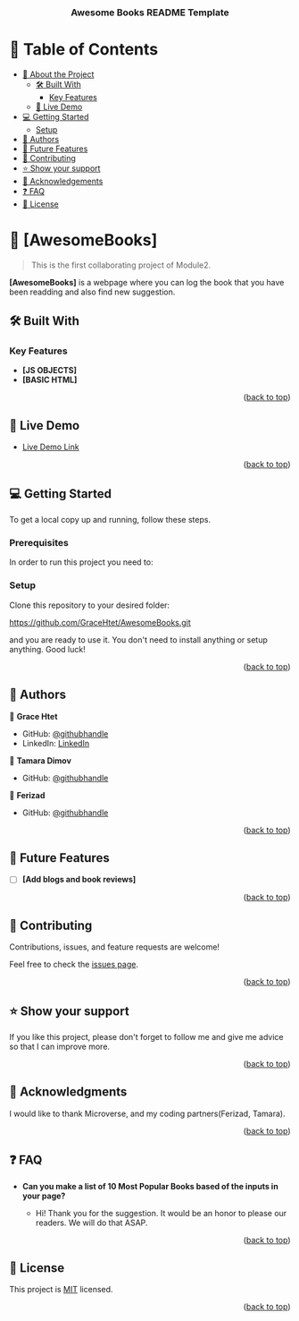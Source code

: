 <a name="readme-top"></a>

<!--
HOW TO USE:
This is an example of how you may give instructions on setting up your project locally.
Modify this file to match your project and remove sections that don't apply.
REQUIRED SECTIONS:
- Table of Contents
- About the Project
  - Built With
  - Live Demo
- Getting Started
- Authors
- Future Features
- Contributing
- Show your support
- Acknowledgements
- License
After you're finished please remove all the comments and instructions!
-->

<div align="center">

  <!-- <img src="murple_logo.png" alt="logo" width="140"  height="auto" />
  <br/> -->

  <h3><b>Awesome Books README Template</b></h3>

</div>

<!-- TABLE OF CONTENTS -->

# 📗 Table of Contents

- [📖 About the Project](#about-project)
  - [🛠 Built With](#built-with)
    <!-- - [Tech Stack](#tech-stack) -->
    - [Key Features](#key-features)
  - [🚀 Live Demo](#live-demo)
- [💻 Getting Started](#getting-started)
  - [Setup](#setup)
  <!-- - [Prerequisites](#prerequisites)
  - [Install](#install)
  - [Usage](#usage)
  - [Run tests](#run-tests)
  - [Deployment](#triangular_flag_on_post-deployment) -->
- [👥 Authors](#authors)
- [🔭 Future Features](#future-features)
- [🤝 Contributing](#contributing)
- [⭐️ Show your support](#support)
- [🙏 Acknowledgements](#acknowledgements)
- [❓ FAQ](#faq)
- [📝 License](#license)

<!-- PROJECT DESCRIPTION -->

# 📖 [AwesomeBooks] <a name="AwesdomeBooks-project"></a>

> This is the first collaborating project of Module2.

**[AwesomeBooks]** is a webpage where you can log the book that you have been readding and also find new suggestion.

## 🛠 Built With <a name="built-with"></a>

<!-- ### Tech Stack <a name="tech-stack"></a>

> Describe the tech stack and include only the relevant sections that apply to your project.

<details>
  <summary>Client</summary>
  <ul>
    <li><a href="https://reactjs.org/">React.js</a></li>
  </ul>
</details>

<details>
  <summary>Server</summary>
  <ul>
    <li><a href="https://expressjs.com/">Express.js</a></li>
  </ul>
</details>

<details>
<summary>Database</summary>
  <ul>
    <li><a href="https://www.postgresql.org/">PostgreSQL</a></li>
  </ul>
</details> -->

<!-- Features -->

### Key Features <a name="key-features"></a>

<!-- > Describe between 1-3 key features of the application. -->

- **[JS OBJECTS]**
- **[BASIC HTML]**
  <!-- - **[key_feature_3]** -->
  <p align="right">(<a href="#readme-top">back to top</a>)</p>

<!-- LIVE DEMO -->

## 🚀 Live Demo <a name="live-demo"></a>

- [Live Demo Link](https://gracehtet.github.io/AwesomeBooks/PlainJS/index.html)

<p align="right">(<a href="#readme-top">back to top</a>)</p>

<!-- GETTING STARTED -->

## 💻 Getting Started <a name="getting-started"></a>

To get a local copy up and running, follow these steps.

### Prerequisites

In order to run this project you need to:

<!--
Example command:
```sh
 gem install rails
```
 -->

### Setup

Clone this repository to your desired folder:

https://github.com/GraceHtet/AwesomeBooks.git

and you are ready to use it. You don't need to install anything or setup anything.
Good luck!

<p align="right">(<a href="#readme-top">back to top</a>)</p>

<!-- AUTHORS -->

## 👥 Authors <a name="authors"></a>

👤 **Grace Htet**

- GitHub: [@githubhandle](https://github.com/GraceHtet)
- LinkedIn: [LinkedIn](https://www.linkedin.com/in/thiri-htet-418047204/)

👤 **Tamara Dimov**

- GitHub: [@githubhandle](https://github.com/TamaraDimov)

👤 **Ferizad**

- GitHub: [@githubhandle](https://github.com/Ferizad)

<p align="right">(<a href="#readme-top">back to top</a>)</p>

<!-- FUTURE FEATURES -->

## 🔭 Future Features <a name="future-features"></a>

<!-- > Describe 1 - 3 features you will add to the project. -->

- [ ] **[Add blogs and book reviews]**
  <!-- - [ ] **[Rewrite to use JavaScript classes]** -->
  <!-- - [ ] **[Navigation]** -->

<p align="right">(<a href="#readme-top">back to top</a>)</p>

<!-- CONTRIBUTING -->

## 🤝 Contributing <a name="contributing"></a>

Contributions, issues, and feature requests are welcome!

Feel free to check the [issues page](../../issues/).

<p align="right">(<a href="#readme-top">back to top</a>)</p>

<!-- SUPPORT -->

## ⭐️ Show your support <a name="support"></a>

If you like this project, please don't forget to follow me and give me advice so that I can improve more.

<p align="right">(<a href="#readme-top">back to top</a>)</p>

<!-- ACKNOWLEDGEMENTS -->

## 🙏 Acknowledgments <a name="acknowledgements"></a>

I would like to thank Microverse, and my coding partners(Ferizad, Tamara).

<p align="right">(<a href="#readme-top">back to top</a>)</p>

<!-- FAQ (optional) -->

## ❓ FAQ <a name="faq"></a>

<!-- > Add at least 2 questions new developers would ask when they decide to use your project. -->

- **Can you make a list of 10 Most Popular Books based of the inputs in your page?**

  - Hi! Thank you for the suggestion. It would be an honor to please our readers. We will do that ASAP.

<!-- - **[Question_2]**

  - [Answer_2] -->

<p align="right">(<a href="#readme-top">back to top</a>)</p>

<!-- LICENSE -->

## 📝 License <a name="license"></a>

This project is [MIT](./LICENSE) licensed.

<p align="right">(<a href="#readme-top">back to top</a>)</p>
